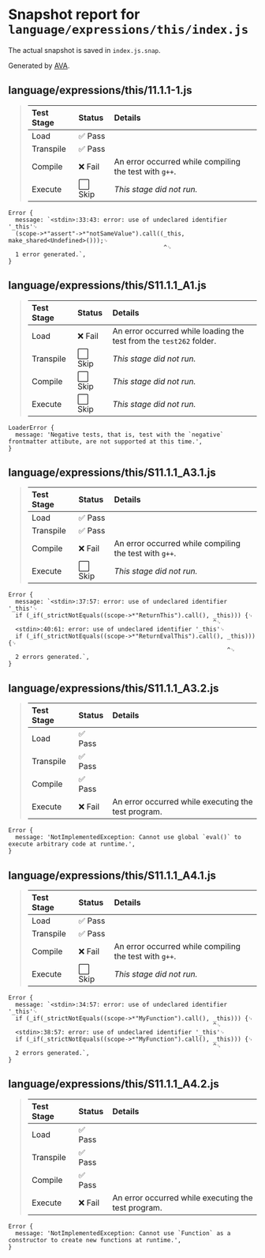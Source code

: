 # Snapshot report for `language/expressions/this/index.js`

The actual snapshot is saved in `index.js.snap`.

Generated by [AVA](https://avajs.dev).

## language/expressions/this/11.1.1-1.js

> | Test Stage | Status | Details |
> | :-- | :-- | :-- |
> | Load | ✅ Pass |  |
> | Transpile | ✅ Pass |  |
> | Compile | ❌ Fail | An error occurred while compiling the test with `g++`. |
> | Execute | ⬜ Skip | *This stage did not run.* |

    Error {
      message: `<stdin>:33:43: error: use of undeclared identifier '_this'␊
      (scope->*"assert"->*"notSameValue").call((_this, make_shared<Undefined>()));␊
                                                ^␊
      1 error generated.`,
    }

## language/expressions/this/S11.1.1_A1.js

> | Test Stage | Status | Details |
> | :-- | :-- | :-- |
> | Load | ❌ Fail | An error occurred while loading the test from the `test262` folder. |
> | Transpile | ⬜ Skip | *This stage did not run.* |
> | Compile | ⬜ Skip | *This stage did not run.* |
> | Execute | ⬜ Skip | *This stage did not run.* |

    LoaderError {
      message: 'Negative tests, that is, test with the `negative` frontmatter attibute, are not supported at this time.',
    }

## language/expressions/this/S11.1.1_A3.1.js

> | Test Stage | Status | Details |
> | :-- | :-- | :-- |
> | Load | ✅ Pass |  |
> | Transpile | ✅ Pass |  |
> | Compile | ❌ Fail | An error occurred while compiling the test with `g++`. |
> | Execute | ⬜ Skip | *This stage did not run.* |

    Error {
      message: `<stdin>:37:57: error: use of undeclared identifier '_this'␊
      if (_if(_strictNotEquals((scope->*"ReturnThis").call(), _this))) {␊
                                                              ^␊
      <stdin>:40:61: error: use of undeclared identifier '_this'␊
      if (_if(_strictNotEquals((scope->*"ReturnEvalThis").call(), _this))) {␊
                                                                  ^␊
      2 errors generated.`,
    }

## language/expressions/this/S11.1.1_A3.2.js

> | Test Stage | Status | Details |
> | :-- | :-- | :-- |
> | Load | ✅ Pass |  |
> | Transpile | ✅ Pass |  |
> | Compile | ✅ Pass |  |
> | Execute | ❌ Fail | An error occurred while executing the test program. |

    Error {
      message: 'NotImplementedException: Cannot use global `eval()` to execute arbitrary code at runtime.',
    }

## language/expressions/this/S11.1.1_A4.1.js

> | Test Stage | Status | Details |
> | :-- | :-- | :-- |
> | Load | ✅ Pass |  |
> | Transpile | ✅ Pass |  |
> | Compile | ❌ Fail | An error occurred while compiling the test with `g++`. |
> | Execute | ⬜ Skip | *This stage did not run.* |

    Error {
      message: `<stdin>:34:57: error: use of undeclared identifier '_this'␊
      if (_if(_strictNotEquals((scope->*"MyFunction").call(), _this))) {␊
                                                              ^␊
      <stdin>:38:57: error: use of undeclared identifier '_this'␊
      if (_if(_strictNotEquals((scope->*"MyFunction").call(), _this))) {␊
                                                              ^␊
      2 errors generated.`,
    }

## language/expressions/this/S11.1.1_A4.2.js

> | Test Stage | Status | Details |
> | :-- | :-- | :-- |
> | Load | ✅ Pass |  |
> | Transpile | ✅ Pass |  |
> | Compile | ✅ Pass |  |
> | Execute | ❌ Fail | An error occurred while executing the test program. |

    Error {
      message: 'NotImplementedException: Cannot use `Function` as a constructor to create new functions at runtime.',
    }
